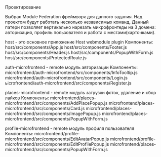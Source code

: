 Проектирование

Выбрал Module Federation фреймворк для данного задания. 
Над проектом будут работать несколько независимых команд, 
Данный патерн позволяет вертикально нарезать микрофронтеды на 3 домена: авторизация, профиль пользователя и работа с местами(карточками).


host  - это основное приложение Host webmodule plugin
Компоненты:
host/src/components/App.js
host/src/components/Footer.js
host/src/components/Header.js
host/src/components/PopupWithForm.js
host/src/components/ProtectedRoute.js


auth-microfrontend - remote модуль авторизации
Компоненты:
microfrontend/auth-microfrontend/src/components/InfoTooltip.js
microfrontend/auth-microfrontend/src/components/Login.js
ьicrofrontend/auth-microfrontend/src/components/Register.js


places-microfrontend - remote модуль загрузки фоток, удаление и сбор лайков
Компоненты:
microfrontend/places-microfrontend/src/components/AddPlacePopup.js
microfrontend/places-microfrontend/src/components/Card.js
microfrontend/places-microfrontend/src/components/ImagePopup.js
microfrontend/places-microfrontend/src/components/PopupWithForm.js

profile-microfrontend - remote модуль профиля пользователя
Компоненты:
microfrontend/profile-microfrontend/src/components/EditAvatarPopup.js
microfrontend/profile-microfrontend/src/components/EditProfilePopup.js
microfrontend/places-microfrontend/src/components/PopupWithForm.js